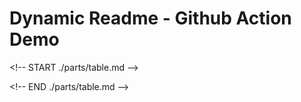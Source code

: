# Dynamic Readme - **Github Action** Demo

<\!-- START ./parts/table.md -->

<\!-- END ./parts/table.md -->
